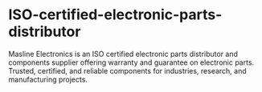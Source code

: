 # ISO-certified-electronic-parts-distributor
Masline Electronics is an ISO certified electronic parts distributor and components supplier offering warranty and guarantee on electronic parts. Trusted, certified, and reliable components for industries, research, and manufacturing projects.
